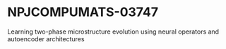 # NPJCOMPUMATS-03747
Learning two-phase microstructure evolution using neural operators and autoencoder architectures
